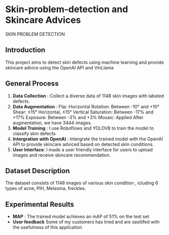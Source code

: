 # Skin-problem-detection and Skincare Advices
SKIN PROBLEM DETECTION
## Introduction
Thís project aims to detect skin defects using machine learning and provide skincare advice using the OpenAI API and VinLlama
## General Process
1. **Data Collection** : Collect a diverse data of 1148 skin images with labeled defects.
2. **Data Augmentation** :
Flip: Horizontal
Rotation: Between -10° and +10°
Shear: ±15° Horizontal, ±15° Vertical
Saturation: Between -17% and +17%
Exposure: Between -3% and +3%
Mosaic: Applied
After augmentation, we have 3444 images.
3. **Model Training** :
I use Roboflows and YOLOV8 to train the model to classify skin defects
5. **Intergration with OpenAI** : Intergrate the trained model with the OpenAI API to provide skincare adviced based on detected skin conditions.
6. **User Interface**: I made a user friendly interface for users to upload images and receive skincare recommendation.
## Dataset Description 
The dataset consists of 1148 images of various skin condition , icluding 6 types of acne, PIH, Melasma, freckles.
## Experimental Results
- **MAP** : The trained model achieves an mAP of 51% on the test set
- **User feedback** Some of my customers has tried and are sasitifed with the usefulness of this application 
